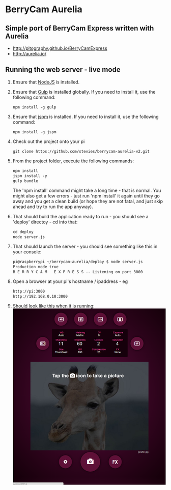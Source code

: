 # BerryCam  Aurelia

## Simple port of BerryCam Express written with Aurelia

- http://pitography.github.io/BerryCamExpress
- http://aurelia.io/

## Running the web server - live mode

1. Ensure that [NodeJS](http://nodejs.org/) is installed.
2. Ensure that [Gulp](http://gulpjs.com/) is installed globally. If you need to install it, use the following command:

    ```shell
    npm install -g gulp
    ```
3. Ensure that [jspm](http://jspm.io/) is installed. If you need to install it, use the following command:

    ```shell
    npm install -g jspm
    ```
4. Check out the project onto your pi

   ```shell
   git clone https://github.com/stevies/berrycam-aurelia-v2.git
   ```

4. From the project folder, execute the following commands:

    ```shell
    npm install
    jspm install -y
    gulp bundle
    ```
    The 'npm install' command might take a long time - that is normal.  You might
    also get a few errors - just run 'npm install' it again until they go away and you get a clean build
    (or hope they are not fatal, and just skip ahead and try to run the app anyway).

5.  That should build the application ready to run - you should see a 'deploy' directoy - cd into that:

    ```
    cd deploy
    node server.js
    ```

6. That should launch the server - you should see something like this in your console:

    ```
    pi@raspberrypi ~/berrycam-aurelia/deploy $ node server.js
    Production mode true
    B E R R Y C A M   E X P R E S S -- Listening on port 3000
    ```
7. Open a browser at your pi's hostname / ipaddress - eg

    ```
    http://pi:3000
    http://192.168.0.10:3000
    ```
8. Should look like this when it is running:
   ![Screenshot](Capture.PNG)

